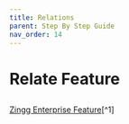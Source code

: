 ```yaml
---
title: Relations
parent: Step By Step Guide
nav_order: 14
---
```


# Relate Feature

## 

[Zingg Enterprise Feature](#user-content-fn-1)[^1]


